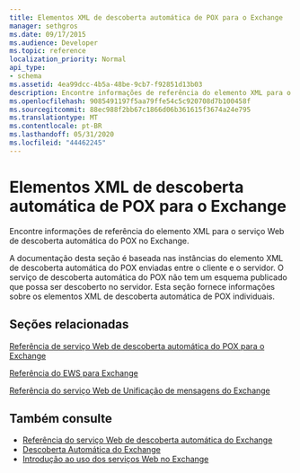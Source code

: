 ```yaml
---
title: Elementos XML de descoberta automática de POX para o Exchange
manager: sethgros
ms.date: 09/17/2015
ms.audience: Developer
ms.topic: reference
localization_priority: Normal
api_type:
- schema
ms.assetid: 4ea99dcc-4b5a-48be-9cb7-f92851d13b03
description: Encontre informações de referência do elemento XML para o serviço Web de descoberta automática do POX no Exchange.
ms.openlocfilehash: 9085491197f5aa79ffe54c5c920708d7b100458f
ms.sourcegitcommit: 88ec988f2bb67c1866d06b361615f3674a24e795
ms.translationtype: MT
ms.contentlocale: pt-BR
ms.lasthandoff: 05/31/2020
ms.locfileid: "44462245"
---
```

# <a name="pox-autodiscover-xml-elements-for-exchange"></a>Elementos XML de descoberta automática de POX para o Exchange

Encontre informações de referência do elemento XML para o serviço Web de descoberta automática do POX no Exchange.
  
A documentação desta seção é baseada nas instâncias do elemento XML de descoberta automática do POX enviadas entre o cliente e o servidor. O serviço de descoberta automática do POX não tem um esquema publicado que possa ser descoberto no servidor. Esta seção fornece informações sobre os elementos XML de descoberta automática de POX individuais.
  
## <a name="related-sections"></a>Seções relacionadas
<a name="bk_RelatedSections"> </a>

[Referência de serviço Web de descoberta automática do POX para o Exchange](pox-autodiscover-web-service-reference-for-exchange.md)
  
[Referência do EWS para Exchange](ews-reference-for-exchange.md)
  
[Referência do serviço Web de Unificação de mensagens do Exchange](unified-messaging-web-service-reference-for-exchange.md)
  
## <a name="see-also"></a>Também consulte

- [Referência do serviço Web de descoberta automática do Exchange](autodiscover-web-service-reference-for-exchange.md)
- [Descoberta Automática do Exchange](../exchange-web-services/autodiscover-for-exchange.md)
- [Introdução ao uso dos serviços Web no Exchange](../exchange-web-services/start-using-web-services-in-exchange.md)
    

